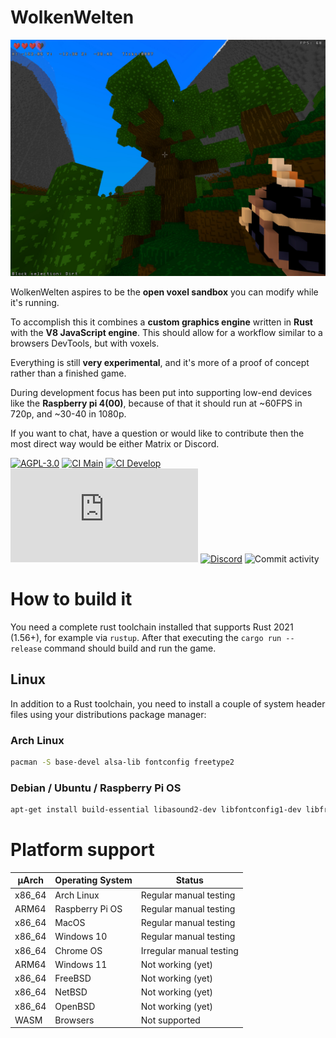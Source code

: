 # WolkenWelten
![Have a screenshot](https://github.com/wolkenwelten/wolkenwelten-screenshots/raw/main/2022_11_12.jpg)

WolkenWelten aspires to be the **open voxel sandbox** you can modify while it's running.

To accomplish this it combines a **custom graphics engine** written in **Rust** with the **V8 JavaScript engine**.
This should allow for a workflow similar to a browsers DevTools, but with voxels.

Everything is still **very experimental**, and it's more of a proof of concept rather than a finished game.

During development focus has been put into supporting low-end devices like the **Raspberry pi 4(00)**, because of that it should run at ~60FPS in 720p, and ~30-40 in 1080p.

If you want to chat, have a question or would like to contribute then the most direct way would be either Matrix or Discord.

[![AGPL-3.0](https://img.shields.io/github/license/wolkenwelten/wolkenwelten?style=flat-square)](https://www.gnu.org/licenses/agpl-3.0.en.html)
[![CI Main](https://img.shields.io/github/workflow/status/wolkenwelten/wolkenwelten/WolkenWelten%20CI/main?label=CI%20Main&style=flat-square)](https://github.com/wolkenwelten/wolkenwelten/actions/workflows/ci.yml)
[![CI Develop](https://img.shields.io/github/workflow/status/wolkenwelten/wolkenwelten/WolkenWelten%20CI/develop?label=CI%20Develop&style=flat-square)](https://github.com/wolkenwelten/wolkenwelten/actions/workflows/ci.yml)
[![Matrix](https://img.shields.io/matrix/wolkenwelten:matrix.org?label=Matrix&style=flat-square)](https://matrix.to/#/#wolkenwelten:matrix.org)
[![Discord](https://img.shields.io/discord/750878611795607653?label=Discord&style=flat-square)](https://discord.gg/7rhnYH2)
![Commit activity](https://img.shields.io/github/commit-activity/w/wolkenwelten/wolkenwelten?style=flat-square)

# How to build it
You need a complete rust toolchain installed that supports Rust 2021 (1.56+), for example via `rustup`.
After that executing the `cargo run --release` command should build and run the game.

## Linux
In addition to a Rust toolchain, you need to install a couple of system header files using your distributions package manager:

### Arch Linux
```sh
pacman -S base-devel alsa-lib fontconfig freetype2
```

### Debian / Ubuntu / Raspberry Pi OS
```sh
apt-get install build-essential libasound2-dev libfontconfig1-dev libfreetype6-dev
```

# Platform support

| μArch  | Operating System | Status                         |
|--------|------------------|--------------------------------|
| x86_64 | Arch Linux       | Regular manual testing         |
| ARM64  | Raspberry Pi OS  | Regular manual testing         |
| x86_64 | MacOS            | Regular manual testing         |
| x86_64 | Windows 10       | Regular manual testing         |
| x86_64 | Chrome OS        | Irregular manual testing       |
| ARM64  | Windows 11       | Not working (yet)              |
| x86_64 | FreeBSD          | Not working (yet)              |
| x86_64 | NetBSD           | Not working (yet)              |
| x86_64 | OpenBSD          | Not working (yet)              |
| WASM   | Browsers         | Not supported                  |
